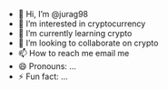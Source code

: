 - 👋 Hi, I’m @jurag98
- 👀 I’m interested in cryptocurrency
- 🌱 I’m currently learning crypto
- 💞️ I’m looking to collaborate on crypto
- 📫 How to reach me email me
- 😄 Pronouns: ...
- ⚡ Fun fact: ...

<!---
jurag98/jurag98 is a ✨ special ✨ repository because its `README.md` (this file) appears on your GitHub profile.
You can click the Preview link to take a look at your changes.
--->
